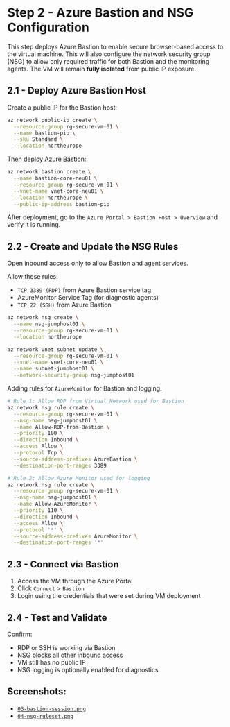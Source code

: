 # Step 2 - Azure Bastion and NSG Configuration

This step deploys Azure Bastion to enable secure browser-based access to the virtual machine. This will also configure the network security group (NSG) to allow only required traffic for both Bastion and the monitoring agents. The VM will remain **fully isolated** from public IP exposure.

## 2.1 - Deploy Azure Bastion Host

Create a public IP for the Bastion host:

```bash
az network public-ip create \
  --resource-group rg-secure-vm-01 \
  --name bastion-pip \
  --sku Standard \
  --location northeurope
```

Then deploy Azure Bastion:

```bash
az network bastion create \
  --name bastion-core-neu01 \
  --resource-group rg-secure-vm-01 \
  --vnet-name vnet-core-neu01 \
  --location northeurope \
  --public-ip-address bastion-pip
```

After deployment, go to the `Azure Portal > Bastion Host > Overview` and verify it is running.

## 2.2 - Create and Update the NSG Rules

Open inbound access only to allow Bastion and agent services.

Allow these rules:

- `TCP 3389 (RDP)` from Azure Bastion service tag
- AzureMonitor Service Tag (for diagnostic agents)
- `TCP 22 (SSH)` from Azure Bastion

```bash
az network nsg create \
  --name nsg-jumphost01 \
  --resource-group rg-secure-vm-01 \
  --location northeurope

az network vnet subnet update \
  --resource-group rg-secure-vm-01 \
  --vnet-name vnet-core-neu01 \
  --name subnet-jumphost01 \
  --network-security-group nsg-jumphost01
```

Adding rules for `AzureMonitor` for Bastion and logging.

```bash
# Rule 1: Allow RDP from Virtual Network used for Bastion
az network nsg rule create \
  --resource-group rg-secure-vm-01 \
  --nsg-name nsg-jumphost01 \
  --name Allow-RDP-from-Bastion \
  --priority 100 \
  --direction Inbound \
  --access Allow \
  --protocol Tcp \
  --source-address-prefixes AzureBastion \
  --destination-port-ranges 3389

# Rule 2: Allow Azure Monitor used for logging
az network nsg rule create \
  --resource-group rg-secure-vm-01 \
  --nsg-name nsg-jumphost01 \
  --name Allow-AzureMonitor \
  --priority 110 \
  --direction Inbound \
  --access Allow \
  --protocol '*' \
  --source-address-prefixes AzureMonitor \
  --destination-port-ranges '*'
```

## 2.3 - Connect via Bastion

1. Access the VM through the Azure Portal
2. Click `Connect` > `Bastion`
3. Login using the credentials that were set during VM deployment

## 2.4 - Test and Validate

Confirm:
- RDP or SSH is working via Bastion
- NSG blocks all other inbound access
- VM still has no public IP
- NSG logging is optionally enabled for diagnostics

## Screenshots:

- [`03-bastion-session.png`](/Lab01_Core_Infrastructure_and_Security_Foundations/images/03-bastion-session.png)
- [`04-nsg-ruleset.png`](/Lab01_Core_Infrastructure_and_Security_Foundations/images/04-nsg-ruleset.png)